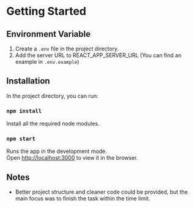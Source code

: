 # Getting Started

## Environment Variable

1. Create a `.env` file in the project directory.
2. Add the server URL to REACT_APP_SERVER_URL (You can find an example in `.env.example`)

## Installation

In the project directory, you can run:

### `npm install`

Install all the required node modules.

### `npm start`

Runs the app in the development mode.\
Open [http://localhost:3000](http://localhost:3000) to view it in the browser.

## Notes

- Better project structure and cleaner code could be provided, but the main focus was to finish the task within the time limit.
